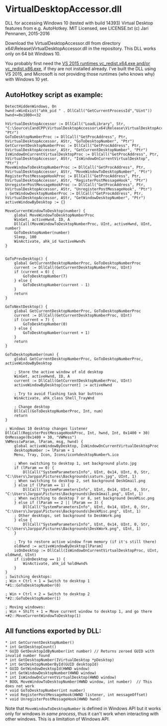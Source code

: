 # VirtualDesktopAccessor.dll

DLL for accessing Windows 10 (tested with build 14393) Virtual Desktop features from e.g. AutoHotkey. MIT Licensed, see LICENSE.txt (c) Jari Pennanen, 2015-2016

Download the VirtualDesktopAccessor.dll from directory x64\Release\VirtualDesktopAccessor.dll in the repository. This DLL works only on 64 bit Windows 10.

You probably first need the [VS 2015 runtimes vc_redist.x64.exe and/or vc_redist.x86.exe](https://www.microsoft.com/en-us/download/details.aspx?id=48145), if they are not installed already. I've built the DLL using VS 2015, and Microsoft is not providing those runtimes (who knows why) with Windows 10 yet.

## AutoHotkey script as example:

	DetectHiddenWindows, On
	hwnd:=WinExist("ahk_pid " . DllCall("GetCurrentProcessId","Uint"))
	hwnd+=0x1000<<32

	hVirtualDesktopAccessor := DllCall("LoadLibrary", Str, "C:\Source\CandCPP\VirtualDesktopAccessor\x64\Release\VirtualDesktopAccessor.dll", "Ptr") 
	GoToDesktopNumberProc := DllCall("GetProcAddress", Ptr, hVirtualDesktopAccessor, AStr, "GoToDesktopNumber", "Ptr")
	GetCurrentDesktopNumberProc := DllCall("GetProcAddress", Ptr, hVirtualDesktopAccessor, AStr, "GetCurrentDesktopNumber", "Ptr")
	IsWindowOnCurrentVirtualDesktopProc := DllCall("GetProcAddress", Ptr, hVirtualDesktopAccessor, AStr, "IsWindowOnCurrentVirtualDesktop", "Ptr")
	MoveWindowToDesktopNumberProc := DllCall("GetProcAddress", Ptr, hVirtualDesktopAccessor, AStr, "MoveWindowToDesktopNumber", "Ptr")
	RegisterPostMessageHookProc := DllCall("GetProcAddress", Ptr, hVirtualDesktopAccessor, AStr, "RegisterPostMessageHook", "Ptr")
	UnregisterPostMessageHookProc := DllCall("GetProcAddress", Ptr, hVirtualDesktopAccessor, AStr, "UnregisterPostMessageHook", "Ptr")
	; GetWindowDesktopNumberProc := DllCall("GetProcAddress", Ptr, hVirtualDesktopAccessor, AStr, "GetWindowDesktopNumber", "Ptr")
	activeWindowByDesktop := {}

	MoveCurrentWindowToDesktop(number) {
		global MoveWindowToDesktopNumberProc
		WinGet, activeHwnd, ID, A
		DllCall(MoveWindowToDesktopNumberProc, UInt, activeHwnd, UInt, number)
		GoToDesktopNumber(number)
		Sleep, 100
		WinActivate, ahk_id %activeHwnd%
	}


	GoToPrevDesktop() {
		global GetCurrentDesktopNumberProc, GoToDesktopNumberProc
		current := DllCall(GetCurrentDesktopNumberProc, UInt)
		if (current = 0) {
			GoToDesktopNumber(7)
		} else {
			GoToDesktopNumber(current - 1)      
		}
		return
	}

	GoToNextDesktop() {
		global GetCurrentDesktopNumberProc, GoToDesktopNumberProc
		current := DllCall(GetCurrentDesktopNumberProc, UInt)
		if (current = 7) {
			GoToDesktopNumber(0)
		} else {
			GoToDesktopNumber(current + 1)    
		}
		return
	}

	GoToDesktopNumber(num) {
		global GetCurrentDesktopNumberProc, GoToDesktopNumberProc, activeWindowByDesktop

		; Store the active window of old desktop
		WinGet, activeHwnd, ID, A
		current := DllCall(GetCurrentDesktopNumberProc, UInt) 
		activeWindowByDesktop[current] := activeHwnd

		; Try to avoid flashing task bar buttons
		WinActivate, ahk_class Shell_TrayWnd

		; Change desktop
		DllCall(GoToDesktopNumberProc, Int, num)
		return
	}

	; Windows 10 desktop changes listener
	DllCall(RegisterPostMessageHookProc, Int, hwnd, Int, 0x1400 + 30)
	OnMessage(0x1400 + 30, "VWMess")
	VWMess(wParam, lParam, msg, hwnd) {
		global activeWindowByDesktop, IsWindowOnCurrentVirtualDesktopProc
		desktopNumber := lParam + 1
		Menu, Tray, Icon, Icons/icon%desktopNumber%.ico
		
		; When switching to desktop 1, set background pluto.jpg
		if (lParam == 0) {
			DllCall("SystemParametersInfo", UInt, 0x14, UInt, 0, Str, "C:\Users\Jarppa\Pictures\Backgrounds\saturn.jpg", UInt, 1)
		; When switching to desktop 2, set background DeskGmail.png
		} else if (lParam == 1) {
			DllCall("SystemParametersInfo", UInt, 0x14, UInt, 0, Str, "C:\Users\Jarppa\Pictures\Backgrounds\DeskGmail.png", UInt, 1)
		; When switching to desktop 7 or 8, set background DeskMisc.png
		} else if (lParam == 2 || lParam == 3) {
			DllCall("SystemParametersInfo", UInt, 0x14, UInt, 0, Str, "C:\Users\Jarppa\Pictures\Backgrounds\DeskMisc.png", UInt, 1)
		; Other desktops, set background to DeskWork.png
		} else {
			DllCall("SystemParametersInfo", UInt, 0x14, UInt, 0, Str, "C:\Users\Jarppa\Pictures\Backgrounds\DeskWork.png", UInt, 1)
		}
		
		; Try to restore active window from memory (if it's still there)
		oldHwnd := activeWindowByDesktop[lParam]
		isOnDesktop := DllCall(IsWindowOnCurrentVirtualDesktopProc, UInt, oldHwnd, UInt)
		if (isOnDesktop == 1) {
			WinActivate, ahk_id %oldHwnd%
		}
	}
	; Switching desktops:
	; Win + Ctrl + 1 = Switch to desktop 1
	*#1::GoToDesktopNumber(0)

	; Win + Ctrl + 2 = Switch to desktop 2
	*#2::GoToDesktopNumber(1)

	; Moving windowes:
	; Win + Shift + 1 = Move current window to desktop 1, and go there
	+#2::MoveCurrentWindowToDesktop(1)


## All functions exported by DLL:

    * int GetCurrentDesktopNumber()
    * int GetDesktopCount()
    * GUID GetDesktopIdByNumber(int number) // Returns zeroed GUID with invalid number found
    * int GetDesktopNumber(IVirtualDesktop *pDesktop) 
    * int GetDesktopNumberById(GUID desktopId)
    * GUID GetWindowDesktopId(HWND window)
    * int GetWindowDesktopNumber(HWND window)
    * int IsWindowOnCurrentVirtualDesktop(HWND window)
    * BOOL MoveWindowToDesktopNumber(HWND window, int number)  // This does not work
    * void GoToDesktopNumber(int number)
    * void RegisterPostMessageHook(HWND listener, int messageOffset)
    * void UnregisterPostMessageHook(HWND hwnd)
    
Note that `MoveWindowToDesktopNumber` is defined in Windows API but it works only for windows in *same process*, thus it can't work when interacting with other windows. This is a limitation of Windows API.